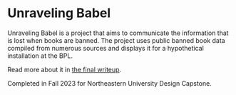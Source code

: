# Unraveling Babel

Unraveling Babel is a project that aims to communicate the information that is lost when books are banned. The project uses public banned book data compiled from numerous sources and displays it for a hypothetical installation at the BPL.

Read more about it in [the final writeup](https://raw.githubusercontent.com/paulplew/banned-books/main/pdfs/presentation.pdf).

Completed in Fall 2023 for Northeastern University Design Capstone.
